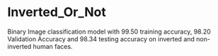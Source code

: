# Inverted_Or_Not
Binary Image classification model with 99.50 training accuracy, 98.20 Validation Accuracy and 98.34 testing accuracy on inverted and non-inverted human faces. 
